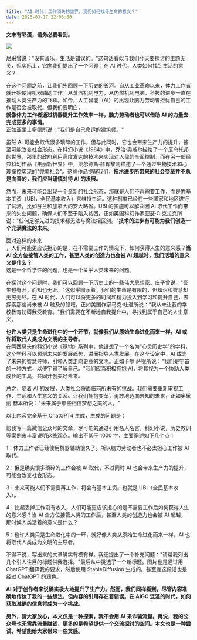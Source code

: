 ```yaml
---
title: "AI 时代：工作消失的世界，我们如何找寻生命的意义？"
date: 2023-03-17 22:06:00
---
```


**文末有彩蛋，请务必要看到。**

![](5548a0f2f956ae8f1fdd3a8ca693da62.png)

尼采曾说："没有音乐，生活是错误的。"这句话看似与我们今天要探讨的主题无关，但实际上，它向我们提出了一个问题：在 AI 时代，人类如何找到生活的意义？

在这个问题之前，让我们先回顾一下历史的长河。自从工业革命以来，体力工作者就开始使用机器辅助工作。从蒸汽机到电力，从内燃机到电脑，科技的进步一直在推动人类生产力的飞跃。如今，人工智能（AI）的出现让脑力劳动者担忧自己的工作是否会被取代。但我们要明白，  
**就像体力工作者通过机器提升工作效率一样，脑力劳动者也可以借助 AI 的力量去完成更多的事情。**  
正如亚里士多德所说："我们是自己命运的建筑师。"

虽然 AI 可能会取代很多琐碎的工作，但与此同时，它也会带来生产力的提升，甚至可能改变社会形态。在科幻小说《1984》中，乔治·奥威尔描绘了一个反乌托邦的世界，那里的政府利用高度发达的技术来实现对人民的全面控制。而在另一部经典科幻作品《美丽新世界》中，奥尔德斯·赫胥黎则描述了一个通过生物技术和心理操控实现的"完美社会"。这些作品提醒我们，**技术进步所带来的社会变革并不总是向善的，我们应当谨慎对待 AI 的发展。**

然而，未来可能会出现一个全新的社会形态，那就是人们不再需要工作，而是靠基本工资（UBI，全民基本收入）来维持生活。这种制度已经在一些国家和地区进行了试验，比如芬兰和加拿大的安大略省。UBI 的实施可以解决因 AI 取代工作而带来的失业问题，确保人们不至于陷入贫困。正如英国科幻作家亚瑟·C·克拉克所说："任何足够先进的技术都无法与魔法相区别。"**技术的进步有可能为我们创造一个充满魔法的未来。**

面对这样的未来  
，人们可能更应该担心的是，在不需要工作的情况下，如何获得人生的意义感？**当 AI 全方位接管人类的工作，甚至人类的创造力也会被 AI 超越时，我们活着的意义又是什么？**  
这是一个哲学性的问题，也是一个关乎人类未来的问题。

在探讨这个问题时，我们可以回顾一下历史上的一些伟大思想家。庄子曾说："吾生也有涯，而知也无涯。"这似乎暗示着，我们的生命是有限的，但知识和智慧却无穷无尽。在 AI 时代，人们可以将更多的时间和精力投入到学习和提升自己，去探索那些尚未被 AI 触及的领域。正如美国作家马克·吐温所说："我从未让我的学校教育妨碍我受教育。"我们需要在不断地自我提升中，寻找到属于自己的人生意义。

**也许人类只是生命进化中的一个环节，就像我们从原始生命进化而来一样，AI 或许将取代人类成为文明的主导者。**  
在阿西莫夫的科幻小说《基地》系列中，他设想了一个名为"心灵历史学"的学科，这个学科可以预测未来的发展趋势，进而指导人类发展。在这个设定中，AI 成为了未来的智慧导师，引领人类走向更高的文明。正如卡尔·萨根所说："我们是宇宙的一种方式，以便宇宙了解自己。"我们应当积极拥抱 AI，将其视为一个协助人类成长的工具，共同开创美好未来。

总之，随着 AI 的发展，人类社会将面临前所未有的挑战。我们需要重新审视工作、生活和人生意义的关系。让我们拥抱变革，勇敢地迈向未知的未来，正如奥黛丽·赫本所说："未来属于那些相信梦想之美的人。"

以上内容完全基于 ChatGPT4 生成，生成的问题是：

帮我写一篇微信公众号的文章，尽可能的通过引用名人名言，科幻小说，历史教训等案例来丰富说明这些观点。输出不低于 1000 字，主要阐述如下几个点：

1：体力工作者已经使用机器辅助很久了。所以脑力劳动者也不必太担心工作被 AI 取代。

2：但是确实很多琐碎的工作会被 AI 取代，不过同时 AI 也会带来生产力的提升，可能会改变社会形态。

3：未来可能人们不需要再工作，将会有基本工资。也就是 UBI（全民基本收入）。

4：比起丢掉工作没有收入，人们可能更应该担心的是不需要工作后如何获得人生的意义感？当 AI 全方位接管人类的工作后，甚至人类的创造力也会被 AI 超越，那时候人类活着的意义是什么？

5：也许人类只是生命进化中的一环，就好像人类从原始生命进化而来一样，AI 也将取代人类成为文明的主导者。

不得不说，写出来的文章确实有模有样。我还提出了一个补充问题："请帮我列出几个引人注目的标题供我选择。"最后从中挑选了一个新标题。图片也是通过用 ChatGPT 翻译我的要求，然后使用 StableDiffusion 生成的。甚至连这段话也是经过 ChatGPT 的润色。

**AI 对于创作者来说确实极大地提升了生产力。然而，我们同样看到，尽管内容准确地传达了我的一些想法，但内容的引用存在着错误。在 AIGC 泛滥的时代，如何获取准确的信息将成为一个挑战。**

**另外，请大家放心，本文仅是一种探索，我不会用 AI 来诈骗流量。再说，我的公众号也无需靠流量赚钱，更多的是希望提供一个交流探讨的空间。本文也是一种尝试，希望能给大家带来一些灵感。**

